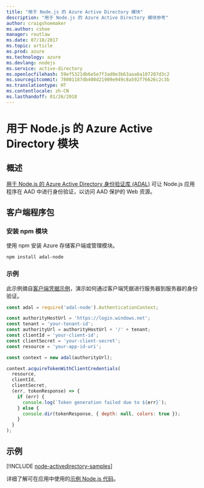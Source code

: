 ```yaml
---
title: "用于 Node.js 的 Azure Active Directory 模块"
description: "用于 Node.js 的 Azure Active Directory 模块参考"
author: craigshoemaker
ms.author: cshoe
manager: routlaw
ms.date: 07/18/2017
ms.topic: article
ms.prod: azure
ms.technology: azure
ms.devlang: nodejs
ms.service: active-directory
ms.openlocfilehash: 59ef5321db6e5e7f3ad0e3b63aaa6a107207d3c2
ms.sourcegitcommit: 78001187db408d21909e949c8a592f76626c2c3b
ms.translationtype: HT
ms.contentlocale: zh-CN
ms.lasthandoff: 01/26/2018
---
```

# <a name="azure-active-directory-modules-for-nodejs"></a>用于 Node.js 的 Azure Active Directory 模块

## <a name="overview"></a>概述

[用于 Node.js 的 Azure Active Directory 身份验证库 (ADAL)](https://www.npmjs.com/package/adal-node) 可让 Node.js 应用程序在 AAD 中进行身份验证，以访问 AAD 保护的 Web 资源。

## <a name="client-package"></a>客户端程序包

### <a name="install-the-npm-modules"></a>安装 npm 模块

使用 npm 安装 Azure 存储客户端或管理模块。

```bash
npm install adal-node
```   

### <a name="example"></a>示例

此示例摘自[客户端凭据示例](https://github.com/MSOpenTech/azure-activedirectory-library-for-nodejs/blob/master/sample/client-credentials-sample.js)，演示如何通过客户端凭据进行服务器到服务器的身份验证。

```javascript
const adal = require('adal-node').AuthenticationContext;

const authorityHostUrl = 'https://login.windows.net';
const tenant = 'your-tenant-id';
const authorityUrl = authorityHostUrl + '/' + tenant;
const clientId = 'your-client-id';
const clientSecret = 'your-client-secret';
const resource = 'your-app-id-uri';

const context = new adal(authorityUrl);

context.acquireTokenWithClientCredentials(
  resource,
  clientId,
  clientSecret,
  (err, tokenResponse) => {
    if (err) {
      console.log(`Token generation failed due to ${err}`);
    } else {
      console.dir(tokenResponse, { depth: null, colors: true });
    }
  }
);
```

## <a name="samples"></a>示例

[!INCLUDE [node-activedirectory-samples](../docs-ref-conceptual/includes/activedirectory-samples.md)]

详细了解可在应用中使用的[示例 Node.js 代码](https://azure.microsoft.com/resources/samples/?platform=nodejs)。
